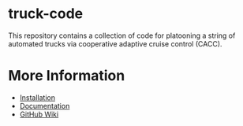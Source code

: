# truck-code

This repository contains a collection of code for platooning a string of automated trucks via cooperative adaptive cruise control (CACC).

# More Information

- [Installation](https://github.com/AboudyKreidieh/truck-code/wiki/Setup-Instructions)
- [Documentation](https://aboudykreidieh.github.io/truck-code/)
- [GitHub Wiki](https://github.com/AboudyKreidieh/truck-code/wiki)


